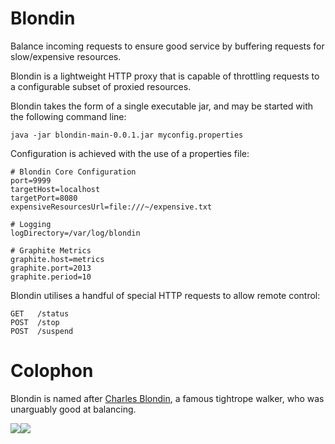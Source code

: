 Blondin
=======

Balance incoming requests to ensure good service by buffering requests for slow/expensive resources.


Blondin is a lightweight HTTP proxy that is capable of throttling requests to a configurable subset of proxied resources.  

Blondin takes the form of a single executable jar, and may be started with the following command line:

    java -jar blondin-main-0.0.1.jar myconfig.properties

Configuration is achieved with the use of a properties file:

    # Blondin Core Configuration
    port=9999
    targetHost=localhost
    targetPort=8080
    expensiveResourcesUrl=file:///~/expensive.txt

    # Logging
    logDirectory=/var/log/blondin

    # Graphite Metrics
    graphite.host=metrics
    graphite.port=2013
    graphite.period=10

Blondin utilises a handful of special HTTP requests to allow remote control:

    GET   /status
    POST  /stop
    POST  /suspend

Colophon
========
Blondin is named after [Charles Blondin][blondin-wiki], a famous tightrope walker, who was unarguably good at balancing.

[![][blondin-img]][blondin-wiki]![][blondinhomage-img]

[blondin-img]: http://upload.wikimedia.org/wikipedia/commons/7/7e/Charles.Blondin.jpg
[blondinhomage-img]: https://raw.github.com/youdevise/Blondin/master/blondinhomage.jpg
[blondin-wiki]: http://en.wikipedia.org/wiki/Charles_Blondin
